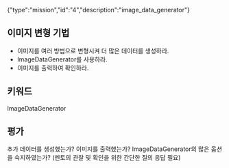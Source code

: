 {"type":"mission","id":"4","description":"image_data_generator"}
## 이미지 변형 기법
* 이미지를 여러 방법으로 변형시켜 더 많은 데이터를 생성하라.
* ImageDataGenerator를 사용하라.
* 이미지를 출력하여 확인하라.
## 키워드
ImageDataGenerator
## 평가
추가 데이터를 생성했는가?
이미지를 출력했는가?
ImageDataGenerator의 많은 옵션을 숙지하였는가? (멘토의 관찰 및 확인을 위한 간단한 질의 응답 필요)
